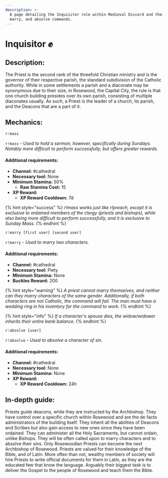 ```yaml
---
description: >-
  A page detailing the Inquisitor role within Medieval Discord and their mass,
  marry, and absolve commands.
---
```


# Inquisitor ✊

## Description:

The Priest is the second rank of the threefold Christian ministry and is the governor of their respective parish, the standard subdivision of the Catholic authority. While in some settlements a parish and a diaconate may be synonymous due to their size, in Rosewood, the Capital City, the rule is that one church building presides over its own parish, consisting of multiple diaconates usually. As such, a Priest is the leader of a church, its parish, and the Deacons that are a part of it.

## Mechanics:

```javascript
r!mass
```

`r!mass` - _Used to hold a sermon, however, specifically during Sundays. Notably more difficult to perform successfully, but offers greater rewards._

#### Additional requirements:

* **Channel:** \#cathedral
* **Necessary tool:** None
* **Minimum Stamina:** 50%
  * **Raw Stamina Cost:** 15
* **XP Reward:** 
  * **XP Reward Cooldown:** 7d

{% hint style="success" %}
_r!mass works just like r!preach, except it is exclusive to ordained members of the clergy \(priests and bishops\), while also being more difficult to perform successfully, and it is exclusive to Sunday Mass._
{% endhint %}

```javascript
r!marry [first user] [second user]
```

`r!marry` - _Used to marry two characters._

#### Additional requirements:

* **Channel:** \#cathedral
* **Necessary tool:** Piety
* **Minimum Stamina:** None
* **Buckles Reward:** 200

{% hint style="warning" %}
_A priest cannot marry themselves, and neither can they marry characters of the same gender. Additionally, if both characters are not Catholic, the command will fail. The man must have a wedding ring in his inventory for the command to work._
{% endhint %}

{% hint style="info" %}
_If a character's spouse dies, the widow/widower inherits their entire bank balance._
{% endhint %}

```javascript
r!absolve [user]
```

`r!absolve` - _Used to absolve a character of sin._

#### Additional requirements:

* **Channel:** \#cathedral
* **Necessary tool:** None
* **Minimum Stamina:** None
* **XP Reward:** 
  * **XP Reward Cooldown:** 24h

## In-depth guide:

Priests guide deacons, while they are instructed by the Archbishop. They have control over a specific church within Rosewood and are the de facto administrators of the building itself. They inherit all the abilities of Deacons and Scribes but also gain access to new ones since they have been ordained. They can administer all the Holy Sacraments, but cannot ordain, unlike Bishops. They will be often called upon to marry characters and to absolve their sins. Only Rosewoodian Priests can become the next Archbishop of Rosewood. Priests are valued for their knowledge of the Bible, and of Latin. More often than not, wealthy members of society will hire Priests to write official documents for them in Latin, as they are the educated few that know the language. Arguably their biggest task is to deliver the Gospel to the people of Rosewood and teach them the Bible.

